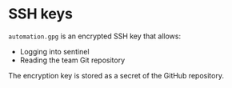 # SSH keys

`automation.gpg` is an encrypted SSH key that allows:
- Logging into sentinel
- Reading the team Git repository

The encryption key is stored as a secret of the GitHub repository.
